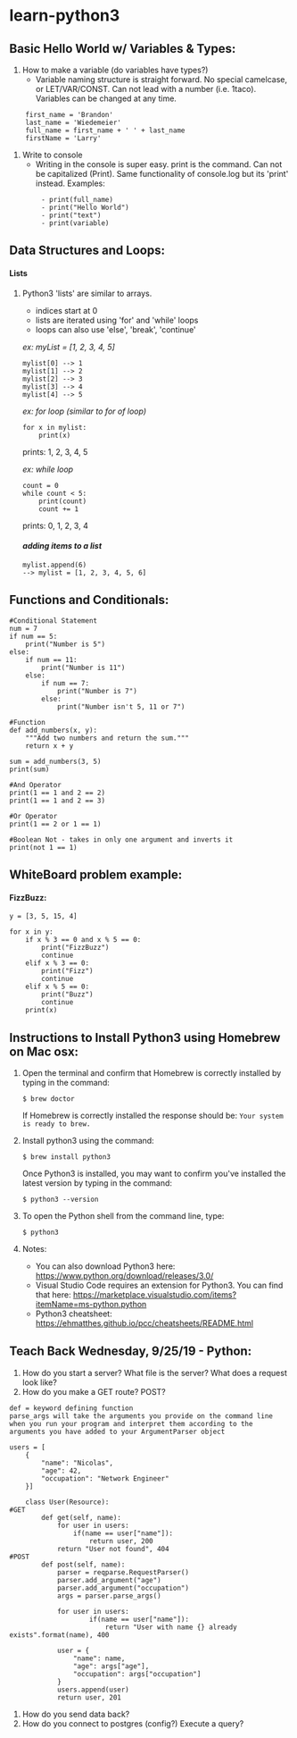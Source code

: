 # learn-python3
## Basic Hello World w/ Variables & Types:
1. How to make a variable (do variables have types?)
    - Variable naming structure is straight forward.  No special camelcase, or LET/VAR/CONST.  Can not lead with a number (i.e. 1taco).  Variables can be changed at any time.
```
    first_name = 'Brandon'
    last_name = 'Wiedemeier'
    full_name = first_name + ' ' + last_name
    firstName = 'Larry'
```
1. Write to console
    - Writing in the console is super easy.  print is the command.  Can not be capitalized (Print).  Same functionality of console.log but its 'print' instead.
    Examples:
```    
        - print(full_name)
        - print("Hello World")
        - print("text")
        - print(variable)
```
## Data Structures and Loops:
#### Lists
1. Python3 'lists' are similar to arrays.
    - indices start at 0
    - lists are iterated using 'for' and 'while' loops
    - loops can also use 'else', 'break', 'continue'

    *ex: myList = [1, 2, 3, 4, 5]*
    ```
    mylist[0] --> 1
    mylist[1] --> 2
    mylist[2] --> 3
    mylist[3] --> 4
    mylist[4] --> 5
    ```

    *ex: for loop (similar to for of loop)*
    ```
    for x in mylist:
        print(x)
    ```
    prints: 1, 2, 3, 4, 5

    *ex: while loop*
    ```
    count = 0
    while count < 5:
        print(count)
        count += 1
    ```
    prints: 0, 1, 2, 3, 4

    #### *adding items to a list*

    ```
    mylist.append(6)
    --> mylist = [1, 2, 3, 4, 5, 6]
    ```
## Functions and Conditionals:

```
#Conditional Statement
num = 7
if num == 5:
    print("Number is 5")
else:
    if num == 11:
        print("Number is 11")
    else:
        if num == 7:
            print("Number is 7")
        else:
            print("Number isn't 5, 11 or 7")

#Function
def add_numbers(x, y):
    """Add two numbers and return the sum."""
    return x + y

sum = add_numbers(3, 5)
print(sum)

#And Operator
print(1 == 1 and 2 == 2)
print(1 == 1 and 2 == 3)

#Or Operator
print(1 == 2 or 1 == 1)

#Boolean Not - takes in only one argument and inverts it
print(not 1 == 1)
```

## WhiteBoard problem example:
#### FizzBuzz:
```
y = [3, 5, 15, 4]

for x in y:
    if x % 3 == 0 and x % 5 == 0:
        print("FizzBuzz")
        continue
    elif x % 3 == 0:
        print("Fizz")
        continue
    elif x % 5 == 0: 
        print("Buzz")
        continue
    print(x)
```

## Instructions to Install Python3  using Homebrew on Mac osx:
1. Open the terminal and confirm that Homebrew is correctly installed by typing in the command: 
    ```
    $ brew doctor
    ```
    If Homebrew is correctly installed the response should be: ```Your system is ready to brew.```

1. Install python3 using the command:
    ```
    $ brew install python3
    ```
    Once Python3 is installed, you may want to confirm you've installed the latest version by typing in the command:
    ```
    $ python3 --version
    ```

1. To open the Python shell from the command line, type:
    ```
    $ python3
    ```

1. Notes:
    - You can also download Python3 here: https://www.python.org/download/releases/3.0/
    - Visual Studio Code requires an extension for Python3. You can find that here: https://marketplace.visualstudio.com/items?itemName=ms-python.python
    - Python3 cheatsheet: https://ehmatthes.github.io/pcc/cheatsheets/README.html 

## Teach Back Wednesday, 9/25/19 - Python:
1. How do you start a server? What file is the server? What does a request look like?
1. How do you make a GET route? POST?
```
def = keyword defining function
parse_args will take the arguments you provide on the command line when you run your program and interpret them according to the arguments you have added to your ArgumentParser object

users = [
    {
        "name": "Nicolas",
        "age": 42,
        "occupation": "Network Engineer"
    }]
    
    class User(Resource):
#GET
        def get(self, name):
            for user in users:
                if(name == user["name"]):
                    return user, 200
            return "User not found", 404
#POST
        def post(self, name):
            parser = reqparse.RequestParser()
            parser.add_argument("age")
            parser.add_argument("occupation")
            args = parser.parse_args()

            for user in users:
                    if(name == user["name"]):
                        return "User with name {} already exists".format(name), 400

            user = {
                "name": name,
                "age": args["age"],
                "occupation": args["occupation"]
            }
            users.append(user)
            return user, 201
```
1. How do you send data back?
1. How do you connect to postgres (config?) Execute a query?